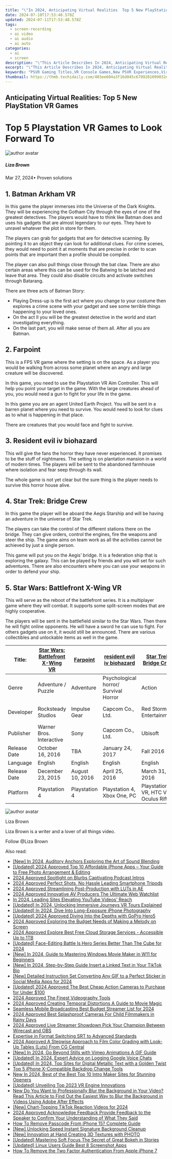 ```yaml
---
title: "\"In 2024, Anticipating Virtual Realities  Top 5 New PlayStation VR Games\""
date: 2024-07-10T17:53:48.578Z
updated: 2024-07-11T17:53:48.578Z
tags: 
  - screen-recording
  - ai video
  - ai audio
  - ai auto
categories: 
  - ai
  - screen
description: "\"This Article Describes In 2024, Anticipating Virtual Realities: Top 5 New PlayStation VR Games\""
excerpt: "\"This Article Describes In 2024, Anticipating Virtual Realities: Top 5 New PlayStation VR Games\""
keywords: "PSVR Gaming Titles,VR Console Games,New PSVR Experiences,Virtual Reality Gaming,Latest VR PlayStation,Top VR Games for PS,Innovative VR Games PS"
thumbnail: https://thmb.techidaily.com/403ee604a3f16d045c6709201099032edd204086d93c80ae19bbdd0f525004e0.png
---
```


## Anticipating Virtual Realities: Top 5 New PlayStation VR Games

# Top 5 Playstation VR Games to Look Forward To

![author avatar](https://lh5.googleusercontent.com/-AIMmjowaFs4/AAAAAAAAAAI/AAAAAAAAABc/Y5UmwDaI7HU/s250-c-k/photo.jpg)

##### Liza Brown

 Mar 27, 2024• Proven solutions

## 1\. Batman Arkham VR

 In this game the player immerses into the Universe of the Dark Knights. They will be experiencing the Gotham City through the eyes of one of the greatest detectives. The players would have to think like Batman does and uses his gadgets that are almost legendary to our eyes. They have to unravel whatever the plot in store for them.

 The players can grab for gadgets that are for detective scanning. By pointing it to an object they can look for additional clues. For crime scenes, they would need to point it at moments that are precise in order to scan points that are important then a profile should be compiled.

 The player can also pull things close through the bat claw. There are also certain areas where this can be used for the Batwing to be latched and leave that area. They could also disable circuits and activate switches through Batarang.

 There are three acts of Batman Story:

* Playing Dress-up is the first act where you change to your costume then explores a crime scene with your gadget and see some terrible things happening to your loved ones.
* On the act II you will be the greatest detective in the world and start investigating everything.
* On the last part, you will make sense of them all. After all you are Batman.

## 2\. Farpoint

 This is a FPS VR game where the setting is on the space. As a player you would be walking from across some planet where an angry and large creature will be discovered.

 In this game, you need to use the Playstation VR Aim Controller. This will help you point your target in the game. With the large creatures ahead of you, you would need a gun to fight for your life in the game.

 In this game you are an agent United Earth Project. You will be sent in a barren planet where you need to survive. You would need to look for clues as to what is happening in that place.

 There are creatures that you would face and fight to survive.

## 3\. Resident evil iv biohazard

 This will give the fans the horror they have never experienced. It promises to be the stuff of nightmares. The setting is on plantation mansion in a world of modern times. The players will be sent to the abandoned farmhouse where isolation and fear seep through its wall.

 The whole game is not yet clear but the sure thing is the player needs to survive this horror house alive.

## 4\. Star Trek: Bridge Crew

 In this game the player will be aboard the Aegis Starship and will be having an adventure in the universe of Star Trek.

 The players can take the control of the different stations there on the bridge. They can give orders, control the engines, fire the weapons and steer the ship. The game aims on team work as all the activities cannot be achieved by just a single person.

 This game will put you on the Aegis’ bridge. It is a federation ship that is exploring the galaxy. This can be played by friends and you will set for such adventures. There are also encounters where you can use your weapons in order to defend your ship.

## 5\. Star Wars: Battlefront X-Wing VR

 This will serve as the reboot of the battlefront series. It is a multiplayer game where they will combat. It supports some split-screen modes that are highly cooperative.

 The players will be sent in the battlefield similar to the Star Wars. Then there he will fight online opponents. He will have a sword he can use to fight. For others gadgets use on it, it would still be announced. There are various collectibles and unlockable items as well in the game.

| Title:       | [Star Wars: Battlefront X-Wing VR](https://www.playstation.com/en-us/games/batman-arkham-vr-ps4/) | [Farpoint](https://www.playstation.com/en-us/games/farpoint-ps4/) | [resident evil iv biohazard](http://blog.us.playstation.com/2016/06/13/resident-evil-7-biohazard-on-ps4-ps-vr-january-24/) | [Star Trek: Bridge Crew](https://www.ubisoft.com/en-US/game/star-trek-bridge-crew) | [Star Wars: Battlefront X-Wing VR](http://blog.us.playstation.com/2016/08/16/under-the-hood-star-wars-battlefront-rogue-one-x-wing-vr-mission/) |
| ------------ | ------------------------------------------------------------------------------------- | -------------------------------------------------------------------- | ------------------------------------------------------------------------------------------------------------------------------ | -------------------------------------------------------------------------------------- | -------------------------------------------------------------------------------------------------------------------------------------------------- |
| Genre        | Adventure / Puzzle                                                                    | Adventure                                                            | Psychological horror/ Survival Horror                                                                                          | Action                                                                                 | Simulation                                                                                                                                         |
| Developer    | Rocksteady Studios                                                                    | Impulse Gear                                                         | Capcom Co., Ltd.                                                                                                               | Red Storm Entertainment                                                                | DICE, Criterion Games                                                                                                                              |
| Publisher    | Warner Bros. Interactive                                                              | Sony                                                                 | Capcom Co., Ltd.                                                                                                               | Ubisoft                                                                                | Electronic Arts                                                                                                                                    |
| Release Date | October 16, 2016                                                                      | TBA                                                                  | January 24, 2017                                                                                                               | Fall 2016                                                                              | 2016                                                                                                                                               |
| Language     | English                                                                               | English                                                              | English                                                                                                                        | English                                                                                | English                                                                                                                                            |
| Release Date | December 23, 2015                                                                     | August 10, 2016                                                      | April 25, 2016                                                                                                                 | March 31, 2016                                                                         | January 11, 2016                                                                                                                                   |
| Platform     | Playstation 4                                                                         | Playstation 4                                                        | Playstation 4, Xbox One, PC                                                                                                    | Playstation VR, HTC Vive, Oculus Rift                                                  | Playstation 4, Xbox One, PC                                                                                                                        |

![author avatar](https://lh5.googleusercontent.com/-AIMmjowaFs4/AAAAAAAAAAI/AAAAAAAAABc/Y5UmwDaI7HU/s250-c-k/photo.jpg)

Liza Brown

Liza Brown is a writer and a lover of all things video.

Follow @Liza Brown


<ins class="adsbygoogle"
     style="display:block"
     data-ad-format="autorelaxed"
     data-ad-client="ca-pub-7571918770474297"
     data-ad-slot="1223367746"></ins>



<ins class="adsbygoogle"
     style="display:block"
     data-ad-client="ca-pub-7571918770474297"
     data-ad-slot="8358498916"
     data-ad-format="auto"
     data-full-width-responsive="true"></ins>




<span class="atpl-alsoreadstyle">Also read:</span>
<div><ul>
<li><a href="https://article-knowledge.techidaily.com/new-in-2024-auditory-anchors-exploring-the-art-of-sound-blending/"><u>[New] In 2024, Auditory Anchors  Exploring the Art of Sound Blending</u></a></li>
<li><a href="https://article-knowledge.techidaily.com/updated-2024-approved-top-10-affordable-iphone-apps-your-guide-to-free-photo-arrangement-and-editing/"><u>[Updated] 2024 Approved  Top 10 Affordable iPhone Apps – Your Guide to Free Photo Arrangement & Editing</u></a></li>
<li><a href="https://article-knowledge.techidaily.com/2024-approved-spotlight-on-blurbs-captivating-podcast-intros/"><u>2024 Approved  Spotlight on Blurbs  Captivating Podcast Intros</u></a></li>
<li><a href="https://article-knowledge.techidaily.com/2024-approved-perfect-shots-no-hassle-leading-smartphone-tripods/"><u>2024 Approved  Perfect Shots, No Hassle  Leading Smartphone Tripods</u></a></li>
<li><a href="https://article-knowledge.techidaily.com/2024-approved-streamlining-post-production-with-luts-in-ae/"><u>2024 Approved  Streamlining Post-Production with LUTs in AE</u></a></li>
<li><a href="https://article-knowledge.techidaily.com/2024-approved-innovative-av-producers-the-ultimate-web-watchlist/"><u>2024 Approved  Innovative AV Producers  The Ultimate Web Watchlist</u></a></li>
<li><a href="https://article-knowledge.techidaily.com/in-2024-leading-sites-elevating-youtube-videos-reach/"><u>In 2024, Leading Sites Elevating YouTube Videos' Reach</u></a></li>
<li><a href="https://article-knowledge.techidaily.com/updated-in-2024-unlocking-immersive-journeys-vr-tours-explained/"><u>[Updated] In 2024, Unlocking Immersive Journeys  VR Tours Explained</u></a></li>
<li><a href="https://article-knowledge.techidaily.com/updated-in-2024-dive-into-long-exposure-iphone-photography/"><u>[Updated] In 2024, Dive Into Long-Exposure iPhone Photography</u></a></li>
<li><a href="https://article-knowledge.techidaily.com/updated-2024-approved-diving-into-the-depths-with-gopro-hero5/"><u>[Updated] 2024 Approved  Diving Into the Depths with GoPro Hero5</u></a></li>
<li><a href="https://article-knowledge.techidaily.com/2024-approved-exploring-the-budget-needs-of-making-a-melody-on-screen/"><u>2024 Approved  Exploring the Budget Needs of Making a Melody on Screen</u></a></li>
<li><a href="https://article-knowledge.techidaily.com/2024-approved-explore-best-free-cloud-storage-services-accessible-up-to-1tb/"><u>2024 Approved  Explore Best Free Cloud Storage Services - Accessible Up to 1TB</u></a></li>
<li><a href="https://article-knowledge.techidaily.com/updated-face-editing-battle-is-hero-series-better-than-the-cube-for-2024/"><u>[Updated] Face-Editing Battle  Is Hero Series Better Than The Cube for 2024</u></a></li>
<li><a href="https://article-knowledge.techidaily.com/new-in-2024-guide-to-mastering-windows-movie-maker-in-w11-for-beginners/"><u>[New] In 2024, Guide to Mastering Windows Movie Maker in W11 for Beginners</u></a></li>
<li><a href="https://article-knowledge.techidaily.com/new-in-2024-step-by-step-guide-insert-a-linked-text-in-your-tiktok-bio/"><u>[New] In 2024, Step-by-Step Guide  Insert a Linked Text in Your TikTok Bio</u></a></li>
<li><a href="https://article-knowledge.techidaily.com/new-detailed-instruction-set-converting-any-gif-to-a-perfect-sticker-in-social-media-apps-for-2024/"><u>[New] Detailed Instruction Set  Converting Any GIF to a Perfect Sticker in Social Media Apps for 2024</u></a></li>
<li><a href="https://article-knowledge.techidaily.com/updated-2024-approved-the-best-cheap-action-cameras-to-purchase-for-under-100/"><u>[Updated] 2024 Approved  The Best Cheap Action Cameras to Purchase for Under $100</u></a></li>
<li><a href="https://article-knowledge.techidaily.com/2024-approved-the-finest-videography-tools/"><u>2024 Approved  The Finest Videography Tools</u></a></li>
<li><a href="https://article-knowledge.techidaily.com/2024-approved-creating-temporal-distortions-a-guide-to-movie-magic/"><u>2024 Approved  Creating Temporal Distortions  A Guide to Movie Magic</u></a></li>
<li><a href="https://article-knowledge.techidaily.com/seamless-mobile-broadcasting-best-budget-streamer-list-for-2024/"><u>Seamless Mobile Broadcasting  Best Budget Streamer List for 2024</u></a></li>
<li><a href="https://article-knowledge.techidaily.com/2024-approved-best-splashproof-cameras-for-child-filmmakers-in-rainy-days/"><u>2024 Approved  Best Splashproof Cameras For Child Filmmakers in Rainy Days</u></a></li>
<li><a href="https://article-knowledge.techidaily.com/2024-approved-live-streamer-showdown-pick-your-champion-between-wirecast-and-obs/"><u>2024 Approved  Live Streamer Showdown  Pick Your Champion Between Wirecast and OBS</u></a></li>
<li><a href="https://fox-links.techidaily.com/expertise-in-format-switching-srt-to-advanced-standards/"><u>Expertise in Format Switching  SRT to Advanced Standards</u></a></li>
<li><a href="https://extra-hints.techidaily.com/2024-approved-a-stepwise-approach-to-film-color-grading-with-look-up-tables-luts-from-cg-central/"><u>2024 Approved  A Stepwise Approach to Film Color Grading with Look-Up Tables (Luts) From CG Central</u></a></li>
<li><a href="https://vimeo-videos.techidaily.com/new-in-2024-go-beyond-stills-with-vimeo-animations-a-gif-guide/"><u>[New] In 2024, Go Beyond Stills with Vimeo Animations  A GIF Guide</u></a></li>
<li><a href="https://on-screen-recording.techidaily.com/updated-in-2024-expert-advice-on-logging-google-voice-chats/"><u>[Updated] In 2024, Expert Advice on Logging Google Voice Chats</u></a></li>
<li><a href="https://fox-helps.techidaily.com/updated-in-2024-top-sites-for-digital-metallic-text-with-a-golden-twist/"><u>[Updated] In 2024, Top Sites for Digital Metallic Text with a Golden Twist</u></a></li>
<li><a href="https://fox-hovers.techidaily.com/top-5-iphone-x-compatible-backdrop-change-tools/"><u>Top 5 iPhone X-Compatible Backdrop Change Tools</u></a></li>
<li><a href="https://smart-video-editing.techidaily.com/new-in-2024-best-of-the-best-top-10-intro-maker-sites-for-stunning-openers/"><u>New In 2024, Best of the Best Top 10 Intro Maker Sites for Stunning Openers</u></a></li>
<li><a href="https://some-guidance.techidaily.com/updated-unveiling-top-2023-vr-engine-innovations/"><u>[Updated] Unveiling Top 2023 VR Engine Innovations</u></a></li>
<li><a href="https://ai-editing-video.techidaily.com/new-do-you-want-to-professionally-blur-the-background-in-your-video-read-this-article-to-find-out-the-easiest-way-to-blur-the-background-in-videos-using-ado/"><u>New Do You Want to Professionally Blur the Background in Your Video? Read This Article to Find Out the Easiest Way to Blur the Background in Videos Using Adobe After Effects</u></a></li>
<li><a href="https://tiktok-video-files.techidaily.com/new-chart-topping-tiktok-reaction-videos-for-2024/"><u>[New] Chart-Topping TikTok Reaction Videos for 2024</u></a></li>
<li><a href="https://extra-lessons.techidaily.com/2024-approved-acknowledge-feedback-provide-feedback-to-the-speaker-to-confirm-your-understanding-of-what-they-said/"><u>2024 Approved  Acknowledge Feedback  Provide Feedback to the Speaker to Confirm Your Understanding of What They Said</u></a></li>
<li><a href="https://ios-unlock.techidaily.com/how-to-remove-passcode-from-iphone-15-complete-guide-by-drfone-ios/"><u>How To Remove Passcode From iPhone 15? Complete Guide</u></a></li>
<li><a href="https://some-skills.techidaily.com/new-unlocking-speed-instant-signature-background-cleanup/"><u>[New] Unlocking Speed  Instant Signature Background Cleanup</u></a></li>
<li><a href="https://some-techniques.techidaily.com/new-innovation-at-hand-creating-3d-textures-with-photo/"><u>[New] Innovation at Hand  Creating 3D Textures with PHOTO</u></a></li>
<li><a href="https://instagram-clips.techidaily.com/updated-mastering-soft-focus-the-secret-of-great-bokeh-in-stories/"><u>[Updated] Mastering Soft Focus  The Secret of Great Bokeh in Stories</u></a></li>
<li><a href="https://on-screen-recording.techidaily.com/updated-linux-users-guide-best-8-screenshot-apps/"><u>[Updated] Linux Users Guide  Best 8 Screenshot Apps</u></a></li>
<li><a href="https://apple-account.techidaily.com/how-to-remove-the-two-factor-authentication-from-apple-iphone-7-by-drfone-ios/"><u>How To Remove the Two Factor Authentication From Apple iPhone 7</u></a></li>
</ul></div>
